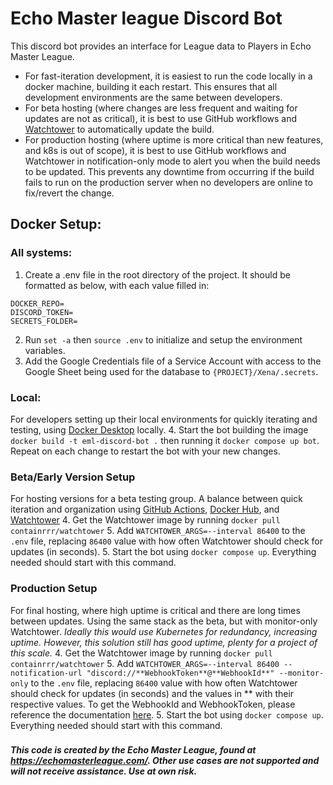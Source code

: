 Echo Master league Discord Bot
==============================
This discord bot provides an interface for League data to Players in Echo Master League.

- For fast-iteration development, it is easiest to run the code locally in a docker machine, building it each restart. This ensures that all development environments are the same between developers. 
- For beta hosting (where changes are less frequent and waiting for updates are not as critical), it is best to use GitHub workflows and [Watchtower](github.com/containrrr/watchtowner) to automatically update the build.
- For production hosting (where uptime is more critical than new features, and k8s is out of scope), it is best to use GitHub workflows and Watchtower in notification-only mode to alert you when the build needs to be updated. This prevents any downtime from occurring if the build fails to run on the production server when no developers are online to fix/revert the change. 

## Docker Setup:
### All systems:
1. Create a .env file in the root directory of the project. It should be formatted as below, with each value filled in:
```env
DOCKER_REPO=
DISCORD_TOKEN=
SECRETS_FOLDER=
```
2. Run `set -a` then `source .env` to initialize and setup the environment variables.
3. Add the Google Credentials file of a Service Account with access to the Google Sheet being used for the database to `{PROJECT}/Xena/.secrets`.

### Local:
For developers setting up their local environments for quickly iterating and testing, using [Docker Desktop](https://www.docker.com/products/docker-desktop/) locally.
4. Start the bot building the image `docker build -t eml-discord-bot .` then running it `docker compose up bot`. Repeat on each change to restart the bot with your new changes.

### Beta/Early Version Setup
For hosting versions for a beta testing group. A balance between quick iteration and organization using [GitHub Actions](https://github.com/features/actions), [Docker Hub](https://hub.docker.com), and [Watchtower](https://github.com/containrrr/watchtowner)
4. Get the Watchtower image by running `docker pull containrrr/watchtower`
5. Add `WATCHTOWER_ARGS=--interval 86400` to the `.env` file, replacing `86400` value with how often Watchtower should check for updates (in seconds).
5. Start the bot using `docker compose up`. Everything needed should start with this command.

### Production Setup
For final hosting, where high uptime is critical and there are long times between updates. Using the same stack as the beta, but with monitor-only Watchtower. *Ideally this would use Kubernetes for redundancy, increasing uptime. However, this solution still has good uptime, plenty for a project of this scale.*
4. Get the Watchtower image by running `docker pull containrrr/watchtower`
5. Add `WATCHTOWER_ARGS=--interval 86400 --notification-url "discord://**WebhookToken**@**WebhookId**" --monitor-only` to the `.env` file, replacing `86400` value with how often Watchtower should check for updates (in seconds) and the values in ** with their respective values. To get the WebhookId and WebhookToken, please reference the documentation [here](https://containrrr.dev/shoutrrr/v0.8/services/discord/).
5. Start the bot using `docker compose up`. Everything needed should start with this command.
###
***This code is created by the Echo Master League, found at https://echomasterleague.com/. Other use cases are not supported and will not receive assistance. Use at own risk.***